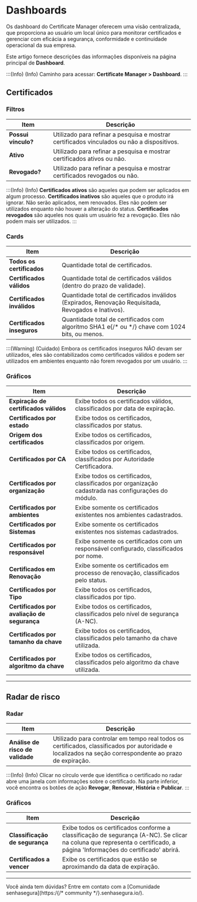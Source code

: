 # Dashboards

Os dashboard do Certificate Manager oferecem uma visão centralizada, que proporciona ao usuário um local único para monitorar certificados e gerenciar com eficácia a segurança, conformidade e continuidade operacional da sua empresa.

Este artigo fornece descrições das informações disponíveis na página principal de **Dashboard**.

:::(Info) (Info)
Caminho para acessar: **Certificate Manager > Dashboard**.
:::

## Certificados

### Filtros
| Item | Descrição |
| --- | --- |
| **Possui vínculo?** |Utilizado para refinar a pesquisa e mostrar certificados vinculados ou não a dispositivos.  |
| **Ativo** |Utilizado para refinar a pesquisa e mostrar certificados ativos ou não. |
| **Revogado?** |Utilizado para refinar a pesquisa e mostrar certificados revogados ou não. |

:::(Info) (Info)
**Certificados ativos** são aqueles que podem ser aplicados em algum processo. 
**Certificados inativos** são aqueles que o produto irá ignorar. Não serão aplicados, nem renovados. Eles não podem ser utilizados enquanto não houver a alteração do status.
**Certificados revogados** são aqueles nos quais um usuário fez a revogação. Eles não podem mais ser utilizados.
:::

### Cards

| Item | Descrição |
| --- | --- |
| **Todos os certificados** |Quantidade total de certificados.|
| **Certificados válidos** |Quantidade total de certificados válidos (dentro do prazo de validade).|
| **Certificados inválidos** |Quantidade total de certificados inválidos (Expirados, Renovação Requisitada, Revogados e Inativos).|
| **Certificados inseguros** |Quantidade total de certificados com algoritmo SHA1 e{/* ou */} chave com 1024 bits, ou menos.|

:::(Warning) (Cuidado)
Embora os certificados inseguros NÃO devam ser utilizados, eles são contabilizados como certificados válidos e podem ser utilizados em ambientes enquanto não forem revogados por um usuário.
:::

### Gráficos

| Item | Descrição |
| --- | --- |
| **Expiração de certificados válidos** |Exibe todos os certificados válidos, classificados por data de expiração.|
| **Certificados por estado** |Exibe todos os certificados, classificados por status.|
| **Origem dos certificados** |Exibe todos os certificados, classificados por origem.|
| **Certificados por CA** |Exibe todos os certificados, classificados por Autoridade Certificadora. |
| **Certificados por organização** |Exibe todos os certificados, classificados por organização cadastrada nas configurações do módulo. |
| **Certificados por ambientes** |Exibe somente os certificados existentes nos ambientes cadastrados. |
| **Certificados por Sistemas** |Exibe somente os certificados existentes nos sistemas cadastrados. |
| **Certificados por responsável** |Exibe somente os certificados com um responsável configurado, classificados por nome. |
| **Certificados em Renovação** |Exibe somente os certificados em processo de renovação, classificados pelo status. |
| **Certificados por Tipo** |Exibe todos os certificados, classificados por tipo. |
| **Certificados por avaliação de segurança** |Exibe todos os certificados, classificados pelo nível de segurança (A-NC). |
| **Certificados por tamanho da chave** |Exibe todos os certificados, classificados pelo tamanho da chave utilizada. |
| **Certificados por algoritmo da chave** |Exibe todos os certificados, classificados pelo algoritmo da chave utilizada. |

* * *
## Radar de risco

### Radar

| Item | Descrição |
| --- | --- |
| **Análise de risco de validade** |Utilizado para controlar em tempo real todos os certificados, classificados por autoridade e localizados na seção correspondente ao prazo de expiração. |

:::(Info) (Info)
Clicar no círculo verde que identifica o certificado no radar abre uma janela com informações sobre o certificado. Na parte inferior, você encontra os botões de ação **Revogar**, **Renovar**, **História** e **Publicar**.
:::

### Gráficos

| Item | Descrição |
| --- | --- |
| **Classificação de segurança** |Exibe todos os certificados conforme a classificação de segurança (A-NC). Se clicar na coluna que representa o certificado, a página 'Informações do certificado' abrirá.|
| **Certificados a vencer** |Exibe os certificados que estão se aproximando da data de expiração.|
***
Você ainda tem dúvidas? Entre em contato com a [Comunidade senhasegura](https:/{/* community */}.senhasegura.io/).

